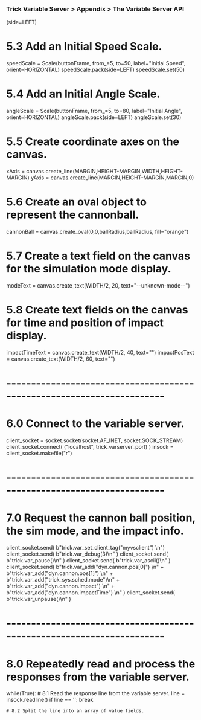 ### Trick Variable Server > Appendix > The Variable Server API

(side=LEFT)

# 5.3 Add an Initial Speed Scale.
speedScale = Scale(buttonFrame, from_=5, to=50, label="Initial Speed", orient=HORIZONTAL)
speedScale.pack(side=LEFT)
speedScale.set(50)

# 5.4 Add an Initial Angle Scale.
angleScale = Scale(buttonFrame, from_=5, to=80, label="Initial Angle", orient=HORIZONTAL)
angleScale.pack(side=LEFT)
angleScale.set(30)

# 5.5 Create coordinate axes on the canvas.
xAxis = canvas.create_line(MARGIN,HEIGHT-MARGIN,WIDTH,HEIGHT-MARGIN)
yAxis = canvas.create_line(MARGIN,HEIGHT-MARGIN,MARGIN,0)

# 5.6 Create an oval object to represent the cannonball.
cannonBall = canvas.create_oval(0,0,ballRadius,ballRadius, fill="orange")

# 5.7 Create a text field on the canvas for the simulation mode display.
modeText = canvas.create_text(WIDTH/2, 20, text="--unknown-mode--")

# 5.8 Create text fields on the canvas for time and position of impact display.
impactTimeText = canvas.create_text(WIDTH/2, 40, text="")
impactPosText =  canvas.create_text(WIDTH/2, 60, text="")

# ----------------------------------------------------------------------
# 6.0 Connect to the variable server.
client_socket = socket.socket(socket.AF_INET, socket.SOCK_STREAM)
client_socket.connect( ("localhost", trick_varserver_port) )
insock = client_socket.makefile("r")

# ----------------------------------------------------------------------
# 7.0 Request the cannon ball position, the sim mode, and the impact info.
client_socket.send( b"trick.var_set_client_tag(\"myvsclient\") \n")
client_socket.send( b"trick.var_debug(3)\n" )
client_socket.send( b"trick.var_pause()\n" )
client_socket.send( b"trick.var_ascii()\n" )
client_socket.send( b"trick.var_add(\"dyn.cannon.pos[0]\") \n" +
                    b"trick.var_add(\"dyn.cannon.pos[1]\") \n" +
                    b"trick.var_add(\"trick_sys.sched.mode\")\n" +
                    b"trick.var_add(\"dyn.cannon.impact\") \n" +
                    b"trick.var_add(\"dyn.cannon.impactTime\") \n" )
client_socket.send( b"trick.var_unpause()\n" )

# ----------------------------------------------------------------------
# 8.0 Repeatedly read and process the responses from the variable server.
while(True):
    # 8.1 Read the response line from the variable server.
    line = insock.readline()
    if line == '':
        break

    # 8.2 Split the line into an array of value fields.
